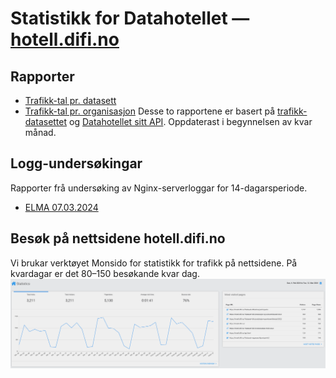 # Statistikk for Datahotellet — [hotell.difi.no](https://hotell.difi.no/)

## Rapporter

- [Trafikk-tal pr. datasett](stats_pr_dataset.html)
- [Trafikk-tal pr. organisasjon](stats_pr_org.html)
Desse to rapportene er basert på [trafikk-datasettet](https://data.norge.no/datasets/d0cb26a7-7093-49f9-be1e-c7e9d6b7e473) og [Datahotellet sitt API](http://hotell.difi.no/api).
Oppdaterast i begynnelsen av kvar månad.

## Logg-undersøkingar

Rapporter frå undersøking av Nginx-serverloggar for 14-dagarsperiode.
- [ELMA 07.03.2024](elma_nginx.html)

## Besøk på nettsidene hotell.difi.no

Vi brukar verktøyet Monsido for statistikk for trafikk på nettsidene.
På kvardagar er det 80–150 besøkande kvar dag.
![Skjermbilde frå Monsido for hotell.difi.no](monsido_2024-03-13_10.06.54.png)
